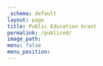 ```yaml
---
_schema: default
layout: page
title: Public Education Grant
permalink: /publiced/
image_path:
menu: false
menu_position:
---
```

